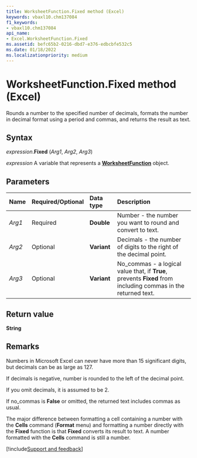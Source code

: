 ```yaml
---
title: WorksheetFunction.Fixed method (Excel)
keywords: vbaxl10.chm137084
f1_keywords:
- vbaxl10.chm137084
api_name:
- Excel.WorksheetFunction.Fixed
ms.assetid: befc65b2-0216-dbd7-e376-edbcbfe532c5
ms.date: 01/18/2022
ms.localizationpriority: medium
---
```



# WorksheetFunction.Fixed method (Excel)

Rounds a number to the specified number of decimals, formats the number in decimal format using a period and commas, and returns the result as text.


## Syntax

_expression_.**Fixed** (_Arg1_, _Arg2_, _Arg3_)

_expression_ A variable that represents a **[WorksheetFunction](Excel.WorksheetFunction.md)** object.


## Parameters

|Name|Required/Optional|Data type|Description|
|:-----|:-----|:-----|:-----|
| _Arg1_|Required| **Double**|Number - the number you want to round and convert to text.|
| _Arg2_|Optional| **Variant**|Decimals - the number of digits to the right of the decimal point.|
| _Arg3_|Optional| **Variant**|No_commas - a logical value that, if **True**, prevents **Fixed** from including commas in the returned text.|

## Return value

**String**


## Remarks

Numbers in Microsoft Excel can never have more than 15 significant digits, but decimals can be as large as 127.
    
If decimals is negative, number is rounded to the left of the decimal point.
    
If you omit decimals, it is assumed to be 2.
    
If no_commas is **False** or omitted, the returned text includes commas as usual.
    
The major difference between formatting a cell containing a number with the **Cells** command (**Format** menu) and formatting a number directly with the **Fixed** function is that **Fixed** converts its result to text. A number formatted with the **Cells** command is still a number.
    



[!include[Support and feedback](~/includes/feedback-boilerplate.md)]